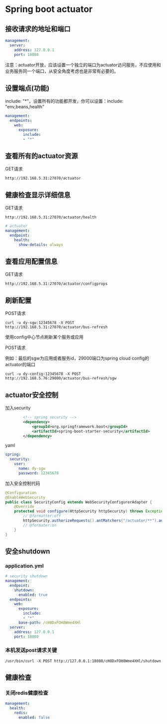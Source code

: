 # Spring boot actuator

## 接收请求的地址和端口

```yaml
management:
  server:
    address: 127.0.0.1
    port: 18080  
```

注意：actuator开放，应该设置一个独立的端口为actuator访问服务，不应使用和业务服务同一个端口，从安全角度考虑也是非常有必要的。

## 设置端点(功能)

include: "*"，设置所有的功能都开发，你可以设置：include: "env,beans,health"

```yaml
management:
  endpoints:
    web:
      exposure:
        include:
        - "*"
```

## 查看所有的actuator资源

GET请求

```
http://192.168.5.31:27070/actuator
```

## 健康检查显示详细信息

GET请求

```
http://192.168.5.31:27070/actuator/health
```

```yaml
# actuator       
management:
  endpoint:
    health:
      show-details: always          

```

## 查看应用配置信息

GET请求

```
http://192.168.5.31:27070/actuator/configprops
```

## 刷新配置

POST请求

```
curl -u dy-sgw:12345678 -X POST http://192.168.5.31:27070/actuator/bus-refresh
```

使用config中心节点刷新某个服务或应用

POST请求

例如：最后的sgw为应用或者服务id，29000端口为spring cloud config的actuator的端口

```
curl -u dy-config:12345678 -X POST http://192.168.5.76:29000/actuator/bus-refresh/sgw
```



## actuator安全控制

加入security

```xml
		<!-- spring security -->
		<dependency>
			<groupId>org.springframework.boot</groupId>
			<artifactId>spring-boot-starter-security</artifactId>
		</dependency>		
```

yaml

```yaml
spring: 
  security:
    user:
      name: dy-sgw
      password: 12345678
```

加入安全控制代码

```java
@Configuration
@EnableWebSecurity
public class SecurityConfig extends WebSecurityConfigurerAdapter {
	@Override
	protected void configure(HttpSecurity httpSecurity) throws Exception {
		// @formatter:off
		httpSecurity.authorizeRequests().antMatchers("/actuator/**").authenticated().and().httpBasic();
		// @formater:on
	}
}
```



## 安全shutdown

### application.yml

```yaml
# security shutdown      
management:
  endpoint:
    shutdown:
      enabled: true
  endpoints:
    web:
      exposure:
        include:
        - "*"
      base-path: /cH8DxFOH8Wme4XHl
  server:
    address: 127.0.0.1
    port: 18080      
```

### 本机发送post请求关键

```
/usr/bin/curl -X POST http://127.0.0.1:18080/cH8DxFOH8Wme4XHl/shutdown
```

## 健康检查

### 关闭redis健康检查

```yaml
management:
  health:
    redis:
      enabled: false
```

